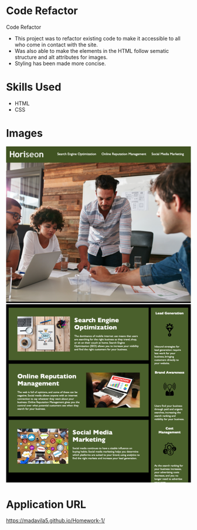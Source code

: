 # Code Refactor
Code Refactor

- This project was to refactor existing code to make it accessible to all who come in contact with the site.
- Was also able to make the elements in the HTML follow sematic structure and alt attributes for images.
- Styling has been made more concise.

# Skills Used
- HTML
- CSS

# Images
<img src="images/CodeRef1.png" alt="Website First View">
<img src="images/CodeRef2.png" alt="Website Second View">

# Application URL
https://madavila5.github.io/Homework-1/

